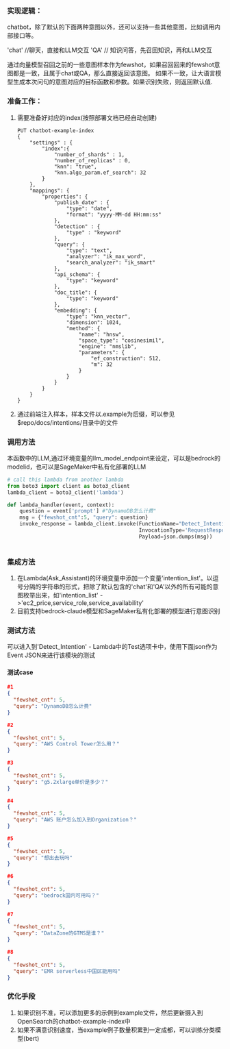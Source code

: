 ### 实现逻辑：
chatbot，除了默认的下面两种意图以外，还可以支持一些其他意图，比如调用内部接口等。

'chat' //聊天，直接和LLM交互
'QA' // 知识问答，先召回知识，再和LLM交互

通过向量模型召回之前的一些意图样本作为fewshot，如果召回回来的fewshot意图都是一致，且属于chat或QA，那么直接返回该意图。 如果不一致，让大语言模型生成本次问句的意图对应的目标函数和参数。如果识别失败，则返回默认值.



### 准备工作：

1. 需要准备好对应的index(按照部署文档已经自动创建)

   ```
   PUT chatbot-example-index
   {
       "settings" : {
           "index":{
               "number_of_shards" : 1,
               "number_of_replicas" : 0,
               "knn": "true",
               "knn.algo_param.ef_search": 32
           }
       },
       "mappings": {
           "properties": {
               "publish_date" : {
                   "type": "date",
                   "format": "yyyy-MM-dd HH:mm:ss"
               },
               "detection" : {
                   "type" : "keyword"
               },
               "query": {
                   "type": "text",
                   "analyzer": "ik_max_word",
                   "search_analyzer": "ik_smart"
               },
               "api_schema": {
                   "type": "keyword"
               },
               "doc_title": {
                   "type": "keyword"
               },
               "embedding": {
                   "type": "knn_vector",
                   "dimension": 1024,
                   "method": {
                       "name": "hnsw",
                       "space_type": "cosinesimil",
                       "engine": "nmslib",
                       "parameters": {
                           "ef_construction": 512,
                           "m": 32
                       }
                   }            
               }
           }
       }
   }
   ```

2. 通过前端注入样本，样本文件以.example为后缀，可以参见$repo/docs/intentions/目录中的文件



### 调用方法

本函数中的LLM,通过环境变量的llm_model_endpoint来设定，可以是bedrock的modelid，也可以是SageMaker中私有化部署的LLM
```python
# call this lambda from another lambda
from boto3 import client as boto3_client
lambda_client = boto3_client('lambda')

def lambda_handler(event, context):
    question = event['prompt'] #"DynamoDB怎么计费"
    msg = {"fewshot_cnt":5, "query": question} 
    invoke_response = lambda_client.invoke(FunctionName="Detect_Intention",
                                           InvocationType='RequestResponse',
                                           Payload=json.dumps(msg))
    
```

### 集成方法
1. 在Lambda(Ask_Assistant)的环境变量中添加一个变量'intention_list'。以逗号分隔的字符串的形式，把除了默认包含的'chat'和'QA'以外的所有可能的意图枚举出来，如'intention_list' ->'ec2_price,service_role,service_availability'
2. 目前支持bedrock-claude模型和SageMaker私有化部署的模型进行意图识别


### 测试方法
可以进入到'Detect_Intention' - Lambda中的Test选项卡中，使用下面json作为Event JSON来进行该模块的测试

#### 测试case
```json
#1
{
  "fewshot_cnt": 5,
  "query": "DynamoDB怎么计费"
}

#2
{
  "fewshot_cnt": 5,
  "query": "AWS Control Tower怎么用？"
}

#3
{
  "fewshot_cnt": 5,
  "query": "g5.2xlarge单价是多少？"
}

#4
{
  "fewshot_cnt": 5,
  "query": "AWS 账户怎么加入到Organization？"
}

#5
{
  "fewshot_cnt": 5,
  "query": "想出去玩吗"
}

#6
{
  "fewshot_cnt": 5,
  "query": "bedrock国内可用吗？"
}

#7
{
  "fewshot_cnt": 5,
  "query": "DataZone的GTMS是谁？"
}

#8
{
  "fewshot_cnt": 5,
  "query": "EMR serverless中国区能用吗"
}
```

### 优化手段

1. 如果识别不准，可以添加更多的示例到example文件，然后更新摄入到OpenSearch的chatbot-example-index中
2. 如果不满意识别速度，当example例子数量积累到一定成都，可以训练分类模型(bert)
